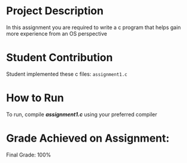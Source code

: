 # Project Description
In this assignment you are required to write a c program that helps gain more experience from an OS perspective

# Student Contribution
Student implemented these c files: `assignment1.c`

# How to Run
To run, compile ***assignment1.c*** using your preferred compiler

# Grade Achieved on Assignment:
Final Grade: 100%
